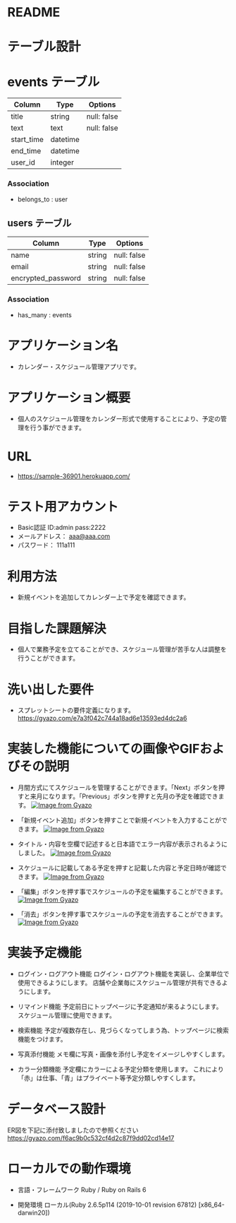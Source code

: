 # README

# テーブル設計

# events テーブル
| Column              | Type       | Options                   |
| ------------------- | ---------- | --------------------------|
| title               | string     | null: false               |
| text                | text       | null: false               |
| start_time          | datetime   |                           |
| end_time            | datetime   |                           |
| user_id             | integer    |                           |

### Association
- belongs_to : user

## users テーブル
| Column                 | Type       | Options                        |
| ---------------------- | ---------- | ------------------------------ |
| name                   | string     | null: false                    |
| email                  | string     | null: false                    |
| encrypted_password     | string     | null: false                    |

### Association
- has_many : events


# アプリケーション名
- カレンダー・スケジュール管理アプリです。


# アプリケーション概要
- 個人のスケジュール管理をカレンダー形式で使用することにより、予定の管理を行う事ができます。


# URL
-  https://sample-36901.herokuapp.com/


# テスト用アカウント
- Basic認証 ID:admin pass:2222
- メールアドレス： aaa@aaa.com
- パスワード： 111a111


# 利用方法
- 新規イベントを追加してカレンダー上で予定を確認できます。


# 目指した課題解決
- 個人で業務予定を立てることができ、スケジュール管理が苦手な人は調整を行うことができます。


# 洗い出した要件
- スプレットシートの要件定義になります。
  https://gyazo.com/e7a3f042c744a18ad6e13593ed4dc2a6


# 実装した機能についての画像やGIFおよびその説明
- 月間方式にてスケジュールを管理することができます。「Next」ボタンを押すと来月になります。「Previous」ボタンを押すと先月の予定を確認できます。
[![Image from Gyazo](https://i.gyazo.com/866cabbfe0c18748cfab456ba94a22e9.gif)](https://gyazo.com/866cabbfe0c18748cfab456ba94a22e9)

- 「新規イベント追加」ボタンを押すことで新規イベントを入力することができます。
  [![Image from Gyazo](https://i.gyazo.com/4c373c61c9d85c221f7f96f93b9beb54.gif)](https://gyazo.com/4c373c61c9d85c221f7f96f93b9beb54)

- タイトル・内容を空欄で記述すると日本語でエラー内容が表示されるようにしました。
  [![Image from Gyazo](https://i.gyazo.com/a64fae9eece43025b501f1686dce816f.gif)](https://gyazo.com/a64fae9eece43025b501f1686dce816f)

- スケジュールに記載してある予定を押すと記載した内容と予定日時が確認できます。
  [![Image from Gyazo](https://i.gyazo.com/dce9013b1b2e3544a3611f68a07ab8a0.gif)](https://gyazo.com/dce9013b1b2e3544a3611f68a07ab8a0)

- 「編集」ボタンを押す事でスケジュールの予定を編集することができます。
  [![Image from Gyazo](https://i.gyazo.com/2bc3de6ade16745624d0b5f92515065c.gif)](https://gyazo.com/2bc3de6ade16745624d0b5f92515065c)

- 「消去」ボタンを押す事でスケジュールの予定を消去することができます。
  [![Image from Gyazo](https://i.gyazo.com/bf9d36be34774cf042d26e0fb7576097.gif)](https://gyazo.com/bf9d36be34774cf042d26e0fb7576097)


# 実装予定機能
- ログイン・ログアウト機能
ログイン・ログアウト機能を実装し、企業単位で使用できるようにします。
店舗や企業毎にスケジュール管理が共有できるようにします。

- リマインド機能
予定前日にトップページに予定通知が来るようにします。
スケジュール管理に使用できます。

- 検索機能
予定が複数存在し、見づらくなってしまう為、トップページに検索機能をつけます。

- 写真添付機能
メモ欄に写真・画像を添付し予定をイメージしやすくします。

- カラー分類機能
予定欄にカラーによる予定分類を使用します。
これにより「赤」は仕事、「青」はプライベート等予定分類しやすくします。

# データベース設計
ER図を下記に添付致しましたので参照ください
https://gyazo.com/f6ac9b0c532cf4d2c87f9dd02cd14e17

# ローカルでの動作環境
- 言語・フレームワーク
Ruby / Ruby on Rails 6

- 開発環境
ローカル(Ruby 2.6.5p114 (2019-10-01 revision 67812) [x86_64-darwin20])



